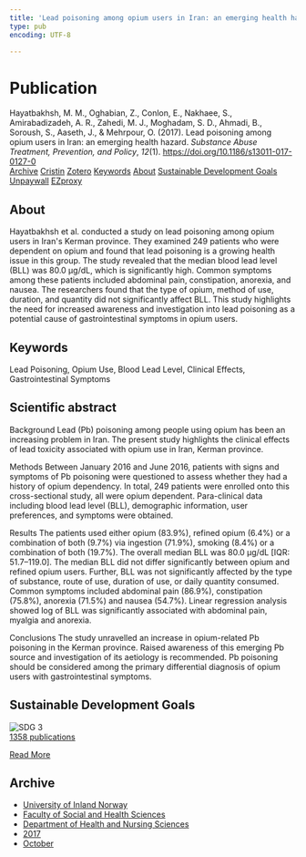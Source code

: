 ```yaml
---
title: 'Lead poisoning among opium users in Iran: an emerging health hazard'
type: pub
encoding: UTF-8

---
```

<h1>Publication</h1>
<article id="csl-bib-container-ZB9REYH2" class="csl-bib-container">
  <div class="csl-bib-body"> <div class="csl-entry">Hayatbakhsh, M. M., Oghabian, Z., Conlon, E., Nakhaee, S., Amirabadizadeh, A. R., Zahedi, M. J., Moghadam, S. D., Ahmadi, B., Soroush, S., Aaseth, J., &#38; Mehrpour, O. (2017). Lead poisoning among opium users in Iran: an emerging health hazard. <i>Substance Abuse Treatment, Prevention, and Policy</i>, <i>12</i>(1). <a href="https://doi.org/10.1186/s13011-017-0127-0">https://doi.org/10.1186/s13011-017-0127-0</a></div> </div>
  <div class="csl-bib-buttons">
    <a href="#taxonomy-article-ZB9REYH2" alt="archive" class="csl-bib-button">Archive</a>
    <a href="https://app.cristin.no/results/show.jsf?id=1503275" alt="Cristin" class="csl-bib-button">Cristin</a>
    <a href="http://zotero.org/groups/5881554/items/ZB9REYH2" alt="Zotero" class="csl-bib-button">Zotero</a>
    <a href="#keywords-article-ZB9REYH2" alt="keywords" class="csl-bib-button">Keywords</a>
    <a href="#about-article-ZB9REYH2" alt="about_pub" class="csl-bib-button">About</a>
    <a href="#sdg-article-ZB9REYH2" alt="sdg" class="csl-bib-button">Sustainable Development Goals</a>
    <a href="https://substanceabusepolicy.biomedcentral.com/track/pdf/10.1186/s13011-017-0127-0" alt="Unpaywall" class="csl-bib-button">Unpaywall</a>
    <a href="https://substanceabusepolicy.biomedcentral.com/track/pdf/10.1186/s13011-017-0127-0" alt="EZproxy" class="csl-bib-button">EZproxy</a>
  </div>
  <div id="csl-bib-meta-container-ZB9REYH2"></div>
</article>
<div id="csl-bib-meta-ZB9REYH2" class="csl-bib-meta">
  <article id="about-article-ZB9REYH2" class="about_pub-article">
    <h1>About</h1>
    Hayatbakhsh et al. conducted a study on lead poisoning among opium users in Iran's Kerman province. They examined 249 patients who were dependent on opium and found that lead poisoning is a growing health issue in this group. The study revealed that the median blood lead level (BLL) was 80.0 μg/dL, which is significantly high. Common symptoms among these patients included abdominal pain, constipation, anorexia, and nausea. The researchers found that the type of opium, method of use, duration, and quantity did not significantly affect BLL. This study highlights the need for increased awareness and investigation into lead poisoning as a potential cause of gastrointestinal symptoms in opium users.
  </article>
  <article id="keywords-article-ZB9REYH2" class="keywords-article">
    <h1>Keywords</h1>
    Lead Poisoning, Opium Use, Blood Lead Level, Clinical Effects, Gastrointestinal Symptoms
  </article>
  <article id="abstract-article-ZB9REYH2" class="abstract-article">
    <h1>Scientific abstract</h1>
    Background 
Lead (Pb) poisoning among people using opium has been an increasing problem in Iran. The present study highlights the clinical effects of lead toxicity associated with opium use in Iran, Kerman province. 
 
Methods 
Between January 2016 and June 2016, patients with signs and symptoms of Pb poisoning were questioned to assess whether they had a history of opium dependency. In total, 249 patients were enrolled onto this cross-sectional study, all were opium dependent. Para-clinical data including blood lead level (BLL), demographic information, user preferences, and symptoms were obtained. 
 
Results 
The patients used either opium (83.9%), refined opium (6.4%) or a combination of both (9.7%) via ingestion (71.9%), smoking (8.4%) or a combination of both (19.7%). The overall median BLL was 80.0 μg/dL [IQR: 51.7–119.0]. The median BLL did not differ significantly between opium and refined opium users. Further, BLL was not significantly affected by the type of substance, route of use, duration of use, or daily quantity consumed. Common symptoms included abdominal pain (86.9%), constipation (75.8%), anorexia (71.5%) and nausea (54.7%). Linear regression analysis showed log of BLL was significantly associated with abdominal pain, myalgia and anorexia. 
 
Conclusions 
The study unravelled an increase in opium-related Pb poisoning in the Kerman province. Raised awareness of this emerging Pb source and investigation of its aetiology is recommended. Pb poisoning should be considered among the primary differential diagnosis of opium users with gastrointestinal symptoms.
  </article>
  <article id="sdg-article-ZB9REYH2" class="sdg-article">
    <h1>Sustainable Development Goals</h1>
    <div class="sdg-container"><div id="sdg3" class="sdg">
        <img src="{{< params subfolder >}}images/sdg/sdg03_en.png" class="image" alt="SDG 3">
        <div class="sdg-overlay">
          <a href="/en/archive/?key=?sdg=3#archive" class="sdg-publication-count"><span>1358</span> publications</a>
          <p><a href="https://sdgs.un.org/goals/goal3" class="sdg-read-more">Read More</a></p>
        </div>
      </div></div>
  </article>
  <article id="taxonomy-article-ZB9REYH2" class="taxonomy-article">
    <h1>Archive</h1>
    <ul>
      <li>
        <a href="/en/archive/?key=3DCRN523">University of Inland Norway</a>
      </li>
      <li>
        <a href="/en/archive/?key=IDKFS3MX">Faculty of Social and Health Sciences</a>
      </li>
      <li>
        <a href="/en/archive/?key=GTV4ECMZ">Department of Health and Nursing Sciences</a>
      </li>
      <li>
        <a href="/en/archive/?key=QV2QKSDS">2017</a>
      </li>
      <li>
        <a href="/en/archive/?key=5H5AWTPI">October</a>
      </li>
    </ul>
  </article>
</div>
